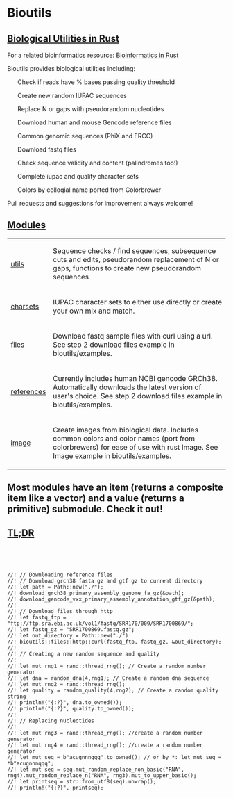 # Bioutils

<h2 id="quick-start" class="section-header"><a href="#quick-start">Biological Utilities in Rust</a></h2>

For a related bioinformatics resource:
[Bioinformatics in Rust](https://kana4.github.io/bioinformatics_rust_book/)

<p>Bioutils provides biological utilities including:
    <ul> Check if reads have % bases passing quality threshold </ul>
    <ul> Create new random IUPAC sequences </ul>
    <ul> Replace N or gaps with pseudorandom nucleotides </ul>
    <ul> Download human and mouse Gencode reference files </ul>
    <ul> Common genomic sequences (PhiX and ERCC) </ul>
    <ul> Download fastq files </ul>
    <ul> Check sequence validity and content (palindromes too!) </ul>
    <ul> Complete iupac and quality character sets </ul>
    <ul> Colors by colloqial name ported from Colorbrewer </ul>
</p>

<p> Pull requests and suggestions for improvement always welcome!</p>

</p></pre></div>
</div><h2 id='modules' class='section-header'><a href="#modules">Modules</a></h2>
<table><tr class='module-item'><td><a class="mod" href="utils/index.html" title='bioutils::utils mod'>utils</a></td><td class='docblock-short'><p> Sequence checks / find sequences, subsequence cuts and edits, pseudorandom replacement of N or gaps, functions to create new pseudorandom sequences </p></td></tr><tr class='module-item'><td><a class="mod" href="charsets/index.html" title='bioutils::charsets mod'>charsets</a></td><td class='docblock-short'><p> IUPAC character sets to either use directly or create your own mix and match.</p></td></tr><tr class='module-item'><td><a class="mod" href="files/index.html" title='bioutils::files mod'>files</a></td><td class='docblock-short'><p>Download fastq sample files with curl using a url. See step 2 download files example in bioutils/examples.</p></td></tr><tr class='module-item'><td><a class="mod" href="references/index.html" title='bioutils::references mod'>references</a></td><td class='docblock-short'><p>Currently includes human NCBI gencode GRCh38. Automatically downloads the latest version of user's choice. See step 2 download files example in bioutils/examples.</p>
</td></tr>
<tr class='module-item'><td><a class="mod" href="charsets/index.html" title='bioutils::charsets mod'>image</a></td><td class='docblock-short'><p>Create images from biological data. Includes common colors and color names (port from colorbrewers) for ease of use with rust Image. See Image example in bioutils/examples.</p></td></tr>
</table></section><section id="search" class="content hidden"></section><section class="footer"></section>

## Most modules have an item (returns a composite item like a vector) and a value (returns a primitive) submodule. Check it out!

<h2 id="quick-start" class="section-header"><a href="#quick-start">TL;DR</a></h2>
<div class="example-wrap"><pre class="rust rust-example-rendered"><p>


```
//! // Downloading reference files
//! // Download grch38 fasta gz and gtf gz to current directory
//! let path = Path::new("./");
//! download_grch38_primary_assembly_genome_fa_gz(&path);
//! download_gencode_vxx_primary_assembly_annotation_gtf_gz(&path);
//!
//! // Download files through http
//! let fastq_ftp = "ftp://ftp.sra.ebi.ac.uk/vol1/fastq/SRR170/009/SRR1700869/";
//! let fastq_gz = "SRR1700869.fastq.gz";
//! let out_directory = Path::new("./")
//! bioutils::files::http::curl(fastq_ftp, fastq_gz, &out_directory);
//!
//! // Creating a new random sequence and quality 
//!
//! let mut rng1 = rand::thread_rng(); // Create a random number generator
//! let dna = random_dna(4,rng1); // Create a random dna sequence
//! let mut rng2 = rand::thread_rng();
//! let quality = random_quality(4,rng2); // Create a random quality string
//! println!("{:?}", dna.to_owned());
//! println!("{:?}", quality.to_owned());
//!
//! // Replacing nucleotides
//!
//! let mut rng3 = rand::thread_rng(); //create a random number generator
//! let mut rng4 = rand::thread_rng(); //create a random number generator
//! let mut seq = b"acugnnnqqq".to_owned(); // or by *: let mut seq = *b"acugnnnqqq";
//! let mut seq = seq.mut_random_replace_non_basic("RNA", rng4).mut_random_replace_n("RNA", rng3).mut_to_upper_basic();
//! let printseq = str::from_utf8(seq).unwrap();
//! println!("{:?}", printseq);
```